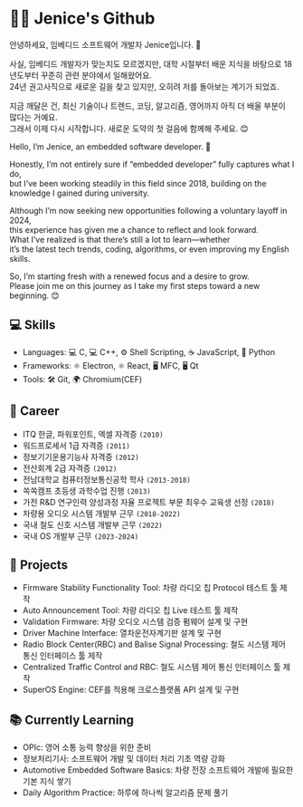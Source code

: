 # 👩‍🔧 Jenice's Github

안녕하세요, 임베디드 소프트웨어 개발자 Jenice입니다. 👋  

사실, 임베디드 개발자가 맞는지도 모르겠지만, 대학 시절부터 배운 지식을 바탕으로 18년도부터 꾸준히 관련 분야에서 일해왔어요.  
24년 권고사직으로 새로운 길을 찾고 있지만, 오히려 저를 돌아보는 계기가 되었죠.

지금 깨달은 건, 최신 기술이나 트렌드, 코딩, 알고리즘, 영어까지 아직 더 배울 부분이 많다는 거예요.  
그래서 이제 다시 시작합니다. 새로운 도약의 첫 걸음에 함께해 주세요. 😊  

Hello, I’m Jenice, an embedded software developer. 👋  

Honestly, I’m not entirely sure if “embedded developer” fully captures what I do,  
but I’ve been working steadily in this field since 2018, building on the knowledge I gained during university.  

Although I’m now seeking new opportunities following a voluntary layoff in 2024,  
this experience has given me a chance to reflect and look forward.  
What I’ve realized is that there’s still a lot to learn—whether  
it’s the latest tech trends, coding, algorithms, or even improving my English skills.  

So, I’m starting fresh with a renewed focus and a desire to grow.  
Please join me on this journey as I take my first steps toward a new beginning. 😊

## 💻 Skills
- Languages: 💻 C, 💻 C++, ⚙️ Shell Scripting, ☕ JavaScript, 🐍 Python
- Frameworks: ⚛️ Electron, ⚛️ React, 🖥️ MFC, 🖥️ Qt
- Tools: 🛠️ Git, 🌍 Chromium(CEF)

## 💼 Career
- ITQ 한글, 파워포인트, 엑셀 자격증 `(2010)`
- 워드프로세서 1급 자격증 `(2011)`
- 정보기기운용기능사 자격증 `(2012)`
- 전산회계 2급 자격증 `(2012)`
- 전남대학교 컴퓨터정보통신공학 학사 `(2013-2018)`
- 쏙쏙캠프 초등생 과학수업 진행 `(2013)`
- 가전 R&D 연구인력 양성과정 자율 프로젝트 부문 최우수 교육생 선정 `(2018)`
- 차량용 오디오 시스템 개발부 근무 `(2018-2022)`
- 국내 철도 신호 시스템 개발부 근무 `(2022)`
- 국내 OS 개발부 근무 `(2023-2024)`

## 🧩 Projects
- Firmware Stability Functionality Tool: 차량 라디오 칩 Protocol 테스트 툴 제작
- Auto Announcement Tool: 차량 라디오 칩 Live 테스트 툴 제작
- Validation Firmware: 차량 오디오 시스템 검증 펌웨어 설계 및 구현
- Driver Machine Interface: 열차운전자계기판 설계 및 구현
- Radio Block Center(RBC) and Balise Signal Processing: 철도 시스템 제어 통신 인터페이스 툴 제작
- Centralized Traffic Control and RBC: 철도 시스템 제어 통신 인터페이스 툴 제작
- SuperOS Engine: CEF를 적용해 크로스플랫폼 API 설계 및 구현

## 📚 Currently Learning
- OPIc: 영어 소통 능력 향상을 위한 준비
- 정보처리기사: 소프트웨어 개발 및 데이터 처리 기초 역량 강화
- Automotive Embedded Software Basics: 차량 전장 소프트웨어 개발에 필요한 기본 지식 쌓기
- Daily Algorithm Practice: 하루에 하나씩 알고리즘 문제 풀기
